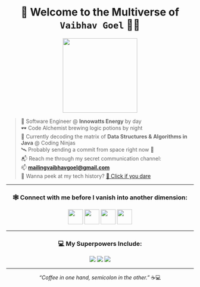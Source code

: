 <h1 align="center">🚀 Welcome to the Multiverse of <code>Vaibhav Goel</code> 👨‍💻</h1>

<p align="center">
  <img src="https://media.giphy.com/media/26xBuLZ6kZuxyH5oY/giphy.gif](https://media1.giphy.com/media/v1.Y2lkPTc5MGI3NjExN3NpemV3YTB3a2owNzhpN3U4b21ldDQ0djd0dDZ0cTNha2hiMmphaiZlcD12MV9pbnRlcm5hbF9naWZfYnlfaWQmY3Q9Zw/Ws6T5PN7wHv3cY8xy8/giphy.gif" width="200" />
</p>

> 🧠 Software Engineer @ <strong>Innowatts Energy</strong> by day  
> 🕶️ Code Alchemist brewing logic potions by night  
> 🧩 Currently decoding the matrix of <strong>Data Structures & Algorithms in Java</strong> @ Coding Ninjas  
> 🛰️ Probably sending a commit from space right now 🚀  
> 📬 Reach me through my secret communication channel:  
> 📫 **mailingvaibhavgoel@gmail.com**  
> 🧾 Wanna peek at my tech history? [🔗 Click if you dare](https://jklujaipur-my.sharepoint.com/:b:/g/personal/vaibhavgoel_jklu_edu_in/EWJHN0NCfnpGj8Q9J97rxNkBfjO1DQeM2co0ElR7mWX6YA?e=2ypfCL)

---

<h3 align="center">🕸️ Connect with me before I vanish into another dimension:</h3>
<p align="center">
  <a href="https://twitter.com/itsvaibhavgoel" target="blank"><img src="https://skillicons.dev/icons?i=twitter" height="40" /></a>
  <a href="https://linkedin.com/in/vaibhav--goel" target="blank"><img src="https://skillicons.dev/icons?i=linkedin" height="40" /></a>
  <a href="https://instagram.com/_vaibhavgoel/" target="blank"><img src="https://skillicons.dev/icons?i=instagram" height="40" /></a>
  <a href="https://www.hackerrank.com/itsvaibhavgoel" target="blank"><img src="https://skillicons.dev/icons?i=hackerrank" height="40" /></a>
</p>

---

<h3 align="center">💻 My Superpowers Include:</h3>
<p align="center">
  <img src="https://skillicons.dev/icons?i=java,python,c,cpp,kotlin,html,css,javascript" />
  <img src="https://skillicons.dev/icons?i=androidstudio,figma,photoshop,illustrator,unreal" />
  <img src="https://skillicons.dev/icons?i=mysql,firebase,aws,gcp,kubernetes,hadoop" />
</p>

---

<p align="center"><i>“Coffee in one hand, semicolon in the other.”</i> ☕💻</p>

